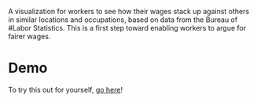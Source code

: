 A visualization for workers to see how their wages stack up against others in similar locations and occupations, based on data from the Bureau of #Labor Statistics. This is a first step toward enabling workers to argue for fairer wages.

# Demo

To try this out for yourself, [go here](http://54.85.62.49/bayeshack-2016/)!